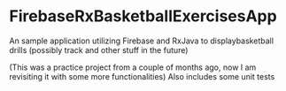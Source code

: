 # FirebaseRxBasketballExercisesApp
An sample application utilizing Firebase and RxJava to displaybasketball drills (possibly track and other stuff in the future)




(This was a practice project from a couple of months ago, now I am revisiting it with some more functionalities)
Also includes some unit tests 